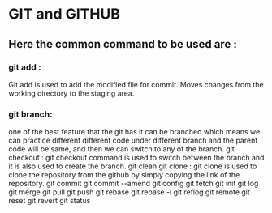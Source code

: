 # GIT and GITHUB

<h2>Here the common command to be used are :</h2>
<h3>git add :</h3>
        Git add is used to add the modified file for commit. Moves changes from the working directory to the staging area.
<h3> git branch: </h3>
        one of the best feature that the git has it can be branched
                which means we can practice different different code under different branch and the parent code will be same,
                and then we can switch to any of the branch.
git checkout : git checkout command is used to switch between the branch and it is also used to create the branch.
git clean
git clone : git clone is used to clone the repository from the github by simply copying the link of the repository.
git commit
git commit --amend
git config
git fetch
git init
git log
git merge
git pull
git push
git rebase
git rebase -i
git reflog
git remote
git reset
git revert
git status

